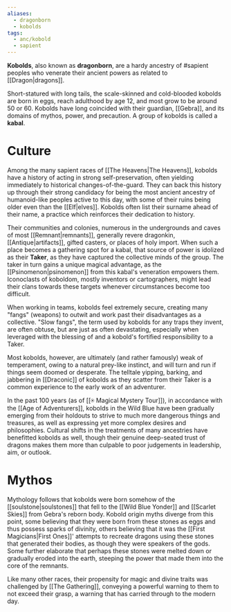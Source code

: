 ```yaml
---
aliases:
  - dragonborn
  - kobolds
tags:
  - anc/kobold
  - sapient
---
```

**Kobolds**, also known as **dragonborn**, are a hardy ancestry of #sapient peoples who venerate their ancient powers as related to [[Dragon|dragons]]. 

Short-statured with long tails, the scale-skinned and cold-blooded kobolds are born in eggs, reach adulthood by age 12, and most grow to be around 50 or 60. Kobolds have long coincided with their guardian, [[Gebra]], and its domains of mythos, power, and precaution. A group of kobolds is called a **kabal**.

# Culture

Among the many sapient races of [[The Heavens|The Heavens]], kobolds have a history of acting in strong self-preservation, often yielding immediately to historical changes-of-the-guard. They can back this history up through their strong candidacy for being the most ancient ancestry of humanoid-like peoples active to this day, with some of their ruins being older even than the [[Elf|elves]]. Kobolds often list their surname ahead of their name, a practice which reinforces their dedication to history.

Their communities and colonies, numerous in the undergrounds and caves of most [[Remnant|remnants]], generally revere dragonkin, [[Antique|artifacts]], gifted casters, or places of holy import. When such a place becomes a gathering spot for a kabal, that source of power is idolized as their **Taker**, as they have captured the collective minds of the group. The taker in turn gains a unique magical advantage, as the [[Psinomenon|psinomenon]] from this kabal's veneration empowers them. Iconoclasts of koboldom, mostly inventors or cartographers, might lead their clans towards these targets whenever circumstances become too difficult. 

When working in teams, kobolds feel extremely secure, creating many "fangs" (weapons) to outwit and work past their disadvantages as a collective. "Slow fangs", the term used by kobolds for any traps they invent, are often obtuse, but are just as often devastating, especially when leveraged with the blessing of and a kobold's fortified responsibility to a Taker. 

Most kobolds, however, are ultimately (and rather famously) weak of temperament, owing to a natural prey-like instinct, and will turn and run if things seem doomed or desperate. The telltale yipping, barking, and jabbering in [[Draconic]] of kobolds as they scatter from their Taker is a common experience to the early work of an adventurer.

In the past 100 years (as of [[⍟ Magical Mystery Tour]]), in accordance with the [[Age of Adventurers]], kobolds in the Wild Blue have been gradually emerging from their holdouts to strive to much more dangerous things and treasures, as well as expressing yet more complex desires and philosophies. Cultural shifts in the treatments of many ancestries have benefitted kobolds as well,  though their genuine deep-seated trust of dragons makes them more than culpable to poor judgements in leadership, aim, or outlook.


# Mythos
Mythology follows that kobolds were born somehow of the [[soulstone|soulstones]] that fell to the [[Wild Blue Yonder]] and [[Scarlet Skies]] from Gebra's reborn body. Kobold origin myths diverge from this point, some believing that they were born from these stones as eggs and thus possess sparks of divinity, others believing that it was the [[First Magicians|First Ones]]' attempts to recreate dragons using these stones that generated their bodies, as though they were speakers of the gods. Some further elaborate that perhaps these stones were melted down or gradually eroded into the earth, steeping the power that made them into the core of the remnants. 

Like many other races, their propensity for magic and divine traits was challenged by [[The Gathering]], conveying a powerful warning to them to not exceed their grasp, a warning that has carried through to the modern day. 